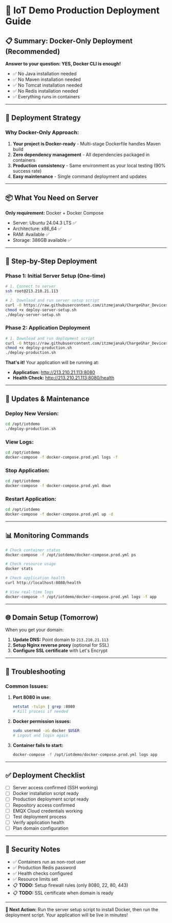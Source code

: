 # 🚀 IoT Demo Production Deployment Guide

## 📋 Summary: Docker-Only Deployment (Recommended)

**Answer to your question:** **YES, Docker CLI is enough!** 
- ✅ No Java installation needed
- ✅ No Maven installation needed  
- ✅ No Tomcat installation needed
- ✅ No Redis installation needed
- ✅ Everything runs in containers

---

## 🎯 Deployment Strategy

### **Why Docker-Only Approach:**
1. **Your project is Docker-ready** - Multi-stage Dockerfile handles Maven build
2. **Zero dependency management** - All dependencies packaged in containers
3. **Production consistency** - Same environment as your local testing (90% success rate)
4. **Easy maintenance** - Single command deployment and updates

---

## 📦 What You Need on Server

**Only requirement:** Docker + Docker Compose
- Server: Ubuntu 24.04.3 LTS ✅
- Architecture: x86_64 ✅  
- RAM: Available ✅
- Storage: 386GB available ✅

---

## 🔧 Step-by-Step Deployment

### **Phase 1: Initial Server Setup (One-time)**

```bash
# 1. Connect to server
ssh root@213.210.21.113

# 2. Download and run server setup script
curl -O https://raw.githubusercontent.com/itzmejanak/ChargeGhar_Devices/main/deploy-server-setup.sh
chmod +x deploy-server-setup.sh
./deploy-server-setup.sh
```

### **Phase 2: Application Deployment**

```bash
# 1. Download and run deployment script
curl -O https://raw.githubusercontent.com/itzmejanak/ChargeGhar_Devices/main/deploy-production.sh
chmod +x deploy-production.sh
./deploy-production.sh
```

**That's it!** Your application will be running at:
- **Application:** http://213.210.21.113:8080
- **Health Check:** http://213.210.21.113:8080/health

---

## 🔄 Updates & Maintenance

### **Deploy New Version:**
```bash
cd /opt/iotdemo
./deploy-production.sh
```

### **View Logs:**
```bash
cd /opt/iotdemo
docker-compose -f docker-compose.prod.yml logs -f
```

### **Stop Application:**
```bash
cd /opt/iotdemo
docker-compose -f docker-compose.prod.yml down
```

### **Restart Application:**
```bash
cd /opt/iotdemo
docker-compose -f docker-compose.prod.yml up -d
```

---

## 📊 Monitoring Commands

```bash
# Check container status
docker-compose -f /opt/iotdemo/docker-compose.prod.yml ps

# Check resource usage
docker stats

# Check application health
curl http://localhost:8080/health

# View real-time logs
docker-compose -f /opt/iotdemo/docker-compose.prod.yml logs -f app
```

---

## 🌐 Domain Setup (Tomorrow)

When you get your domain:

1. **Update DNS:** Point domain to `213.210.21.113`
2. **Setup Nginx reverse proxy** (optional for SSL)
3. **Configure SSL certificate** with Let's Encrypt

---

## 🚨 Troubleshooting

### **Common Issues:**

1. **Port 8080 in use:**
   ```bash
   netstat -tulpn | grep :8080
   # Kill process if needed
   ```

2. **Docker permission issues:**
   ```bash
   sudo usermod -aG docker $USER
   # Logout and login again
   ```

3. **Container fails to start:**
   ```bash
   docker-compose -f /opt/iotdemo/docker-compose.prod.yml logs app
   ```

---

## ✅ Deployment Checklist

- [ ] Server access confirmed (SSH working)
- [ ] Docker installation script ready
- [ ] Production deployment script ready
- [ ] Repository access confirmed
- [ ] EMQX Cloud credentials working
- [ ] Test deployment process
- [ ] Verify application health
- [ ] Plan domain configuration

---

## 🔐 Security Notes

- ✅ Containers run as non-root user
- ✅ Production Redis password
- ✅ Health checks configured
- ✅ Resource limits set
- 📋 **TODO:** Setup firewall rules (only 8080, 22, 80, 443)
- 📋 **TODO:** SSL certificate when domain is ready

---

**🎯 Next Action:** Run the server setup script to install Docker, then run the deployment script. Your application will be live in minutes!